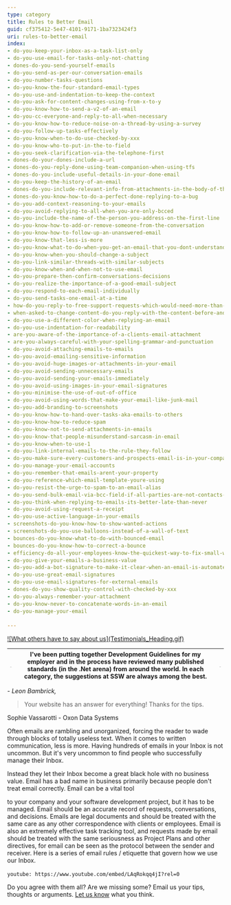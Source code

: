 ```yaml
---
type: category
title: Rules to Better Email
guid: cf375412-5e47-4101-9171-1ba7323424f3
uri: rules-to-better-email
index:
- do-you-keep-your-inbox-as-a-task-list-only
- do-you-use-email-for-tasks-only-not-chatting
- dones-do-you-send-yourself-emails
- do-you-send-as-per-our-conversation-emails
- do-you-number-tasks-questions
- do-you-know-the-four-standard-email-types
- do-you-use-and-indentation-to-keep-the-context
- do-you-ask-for-content-changes-using-from-x-to-y
- do-you-know-how-to-send-a-v2-of-an-email
- do-you-cc-everyone-and-reply-to-all-when-necessary
- do-you-know-how-to-reduce-noise-on-a-thread-by-using-a-survey
- do-you-follow-up-tasks-effectively
- do-you-know-when-to-do-use-checked-by-xxx
- do-you-know-who-to-put-in-the-to-field
- do-you-seek-clarification-via-the-telephone-first
- dones-do-your-dones-include-a-url
- dones-do-you-reply-done-using-team-companion-when-using-tfs
- dones-do-you-include-useful-details-in-your-done-email
- do-you-keep-the-history-of-an-email
- dones-do-you-include-relevant-info-from-attachments-in-the-body-of-the-email
- dones-do-you-know-how-to-do-a-perfect-done-replying-to-a-bug
- do-you-add-context-reasoning-to-your-emails
- do-you-avoid-replying-to-all-when-you-are-only-bcced
- do-you-include-the-name-of-the-person-you-address-on-the-first-line
- do-you-know-how-to-add-or-remove-someone-from-the-conversation
- do-you-know-how-to-follow-up-an-unanswered-email
- do-you-know-that-less-is-more
- do-you-know-what-to-do-when-you-get-an-email-that-you-dont-understand
- do-you-know-when-you-should-change-a-subject
- do-you-link-similar-threads-with-similar-subjects
- do-you-know-when-and-when-not-to-use-email
- do-you-prepare-then-confirm-conversations-decisions
- do-you-realize-the-importance-of-a-good-email-subject
- do-you-respond-to-each-email-individually
- do-you-send-tasks-one-email-at-a-time
- how-do-you-reply-to-free-support-requests-which-would-need-more-than-20-minutes-work
- when-asked-to-change-content-do-you-reply-with-the-content-before-and-after-the-change
- do-you-use-a-different-color-when-replying-an-email
- do-you-use-indentation-for-readability
- are-you-aware-of-the-importance-of-a-clients-email-attachment
- are-you-always-careful-with-your-spelling-grammar-and-punctuation
- do-you-avoid-attaching-emails-to-emails
- do-you-avoid-emailing-sensitive-information
- do-you-avoid-huge-images-or-attachments-in-your-email
- do-you-avoid-sending-unnecessary-emails
- do-you-avoid-sending-your-emails-immediately
- do-you-avoid-using-images-in-your-email-signatures
- do-you-minimise-the-use-of-out-of-office
- do-you-avoid-using-words-that-make-your-email-like-junk-mail
- do-you-add-branding-to-screenshots
- do-you-know-how-to-hand-over-tasks-aka-emails-to-others
- do-you-know-how-to-reduce-spam
- do-you-know-not-to-send-attachments-in-emails
- do-you-know-that-people-misunderstand-sarcasm-in-email
- do-you-know-when-to-use-1
- do-you-link-internal-emails-to-the-rule-they-follow
- do-you-make-sure-every-customers-and-prospects-email-is-in-your-company-database
- do-you-manage-your-email-accounts
- do-you-remember-that-emails-arent-your-property
- do-you-reference-which-email-template-youre-using
- do-you-resist-the-urge-to-spam-to-an-email-alias
- do-you-send-bulk-email-via-bcc-field-if-all-parties-are-not-contacts-of-each-other
- do-you-think-when-replying-to-emails-its-better-late-than-never
- do-you-avoid-using-request-a-receipt
- do-you-use-active-language-in-your-emails
- screenshots-do-you-know-how-to-show-wanted-actions
- screenshots-do-you-use-balloons-instead-of-a-wall-of-text
- bounces-do-you-know-what-to-do-with-bounced-email
- bounces-do-you-know-how-to-correct-a-bounce
- efficiency-do-all-your-employees-know-the-quickest-way-to-fix-small-web-errors
- do-you-give-your-emails-a-business-value
- do-you-add-a-bot-signature-to-make-it-clear-when-an-email-is-automated
- do-you-use-great-email-signatures
- do-you-use-email-signatures-for-external-emails
- dones-do-you-show-quality-control-with-checked-by-xxx
- do-you-always-remember-your-attachment
- do-you-know-never-to-concatenate-words-in-an-email
- do-you-manage-your-email

---
```

[!\[What others have to say about us\](Testimonials_Heading.gif)](http://www.ssw.com.au/ssw/Testimonials/ViewAll.aspx) 


| ![See what people think about this product](Testimonials_LeftQuote.gif) | I've been putting together Development Guidelines for my employer and in the process have reviewed many published standards (in the .Net arena) from around the world. In each category, the suggestions at SSW are always among the best. | ![See what people think about this product](Testimonials_RightQuote.gif) |
| --- | --- | --- |


*- Leon Bambrick,*
 
 



> Your website has an answer for everything! Thanks for the tips.


Sophie Vassarotti - Oxon Data Systems


Often emails are rambling and unorganized, forcing the reader to wade through blocks of totally useless text. When it comes to written communication, less is more. Having hundreds of emails in your Inbox is not uncommon. But it's very uncommon to find people who successfully manage their Inbox.

Instead
 they let their Inbox become a great black hole with no business value. Email has a bad name in business primarily because people don't treat email correctly.
Email can be a vital tool

to
 your company and your software development project, but it has to be managed. Email should be an accurate record of requests, conversations, and decisions. Emails are legal documents and should be treated with the same care as any other correspondence with clients or employees. Email is also an extremely effective task tracking tool, and requests made by email should be treated with the same seriousness as Project Plans and other directives, for email can be seen as the protocol between the sender and receiver. Here is a series of email 
rules / etiquette
 that govern how we use our Inbox.

`youtube: https://www.youtube.com/embed/LAqRokqq4jI?rel=0`
 

Do you agree with them all? Are we missing some? Email us your tips, thoughts or arguments. [Let us know](javascript:sendEmail%28'6D61696C746F3A496E666F407373772E636F6D2E61753F5375626A6563743D52756C6573253230746F253230426574746572253230456D61696C'%29) what you think.


